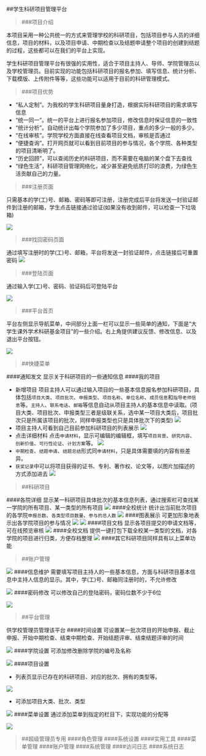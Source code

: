##学生科研项目管理平台
>###项目介绍

本项目采用一种公共统一的方式来管理学校的科研项目，包括项目参与人员的详细信息，项目的材料，以及项目申请、中期检查以及结题申请整个项目的创建到结题的过程，这些都可以在我们的平台上实现。

学生科研项目管理平台有很强的实用性，适合于项目主持人、导师、学院管理员以及学校管理员。目前实现的功能包括科研项目的报名参加、填写信息、统计分析、下载模版、上传附件等等，这些功能可以适用于目前的科研管理模式。

>###项目优势

* “私人定制”。为我校的学生科研项目量身打造，根据实际科研项目的需求填写信息
* “统一同一”。统一的平台上进行报名参加项目，修改信息时保证信息的一致性
* “统计分析”。自动统计出每个学院参加了多少项目，重点的多少一般的多少。
* “在线审核”。学院学校方面直接在线查看项目文档，审核是否通过
* “便捷查询”。打开网页就可以看到目前项目的参与情况，各个学院、各种类型的项目清晰明了。
* “历史回顾”，可以查阅历史的科研项目，而不需要在电脑的某个盘下去查找
* “绿色生活”，科研项目管理网络化，减少甚至避免纸质打印的浪费，为绿色生活贡献自己的力量。

>###注册页面

只需基本的学(工)号、邮箱、密码等即可注册，注册完成后平台将发送一封验证邮件到注册的邮箱，学生点击链接通过验证(如果没有收到邮件，可以检查一下垃圾箱)

![](http://i.imgur.com/1yKEp6W.jpg)
>###找回密码页面

通过填写注册时的学(工)号、邮箱，平台将发送一封验证邮件，点击链接后可重置密码
![](http://i.imgur.com/XnbClTK.jpg)
>###登陆页面

通过输入学(工)号、密码、验证码后可登陆平台

![](http://i.imgur.com/qwwfksW.jpg)
>###平台首页

平台左侧显示导航菜单，中间部分上面一栏可以显示一些简单的通知，下面是“大学生课外学术科研基金项目”的一些介绍。右上角提供建议反馈、修改信息、以及退出平台按钮。

![](http://i.imgur.com/WZcqzsN.jpg)
>##快捷菜单

####通知发文
显示关于科研项目的一些通知信息
####我的项目

* 新增项目
项目主持人可以通过输入项目的一些基本信息报名参加科研项目，具体包括`项目大类`、`项目批次`、`申报类型`、`项目名称`、`单位名称`、`成员信息`和`指导老师信息`等。`主持人`、`联系电话`、`邮箱`等信息自动从项目主持人的基本信息中读取。(项目大类、项目批次、申报类型三者是级联关系，选中某一项目大类后，项目批次只是所属该项目的批次，同样申报类型也只是具体批次下的类型)
![](http://i.imgur.com/mjFJEKC.jpg)
* 项目主持人可看到自己目前参加科研项目的列表展示
![](http://i.imgur.com/3oZfgLr.jpg)
* 点击详细材料
点击`申请材料`，显示可编辑的编辑框，填写`项目背景`、`研究内容`、`创新价值`、`可行性论证`、`计划方案`等。
![](http://i.imgur.com/gMXG6za.jpg)
* `中期检查`、`结题申请`、`结题总结`形式同`申请材料`，只是具体需要填的内容有些差异。
* `获奖记录`中可以将项目获得的证书、专利、著作权、论文等，以图片加描述的方式添加进去
![](http://i.imgur.com/fGjGFul.jpg)

>##科研项目

####各院详细
显示某一科研项目具体批次的基本信息列表，通过搜索栏可查找某一学院的所有项目、某一类型的所有项目
![](http://i.imgur.com/itcfFuI.jpg)
####全校统计
统计出当前批次项目的各学院`申报总数`、`各类型项目数量`、`参与的总人数`
![](http://i.imgur.com/0qkuJB7.jpg)
####图表展示
可更加形象地表示出各学院项目的参与情况
![](http://i.imgur.com/2qpB0N9.jpg)
![](http://i.imgur.com/usIT0lw.jpg)
####项目文档
显示各项目提交的申请文档等，可在线预览审核
![](http://i.imgur.com/QVNpBIz.jpg)
####全校文档
提供一键打包下载全校某一类型的文档，对各学院的项目进行归类，方便存档整理
![](http://i.imgur.com/dygTlfE.jpg)
####其它科研项目同样具有以上菜单功能

>##账户管理

![](http://i.imgur.com/P2Q40R8.jpg)
####信息维护
需要填写项目主持人的一些基本信息，方面与科研项目基本信息中主持人信息的显示。其中，学(工)号、邮箱同注册时的，不允许修改

![](http://i.imgur.com/IMPiV9x.jpg)
####密码修改
可以修改自己的登陆密码，密码位数不少于6位

![](http://i.imgur.com/ThH5E60.jpg)

>##平台管理

供学校管理员管理该平台
####时间设置
可设置某一批次项目的开始申报、截止申报、开始中期检查、结束中期检查、开始结题评审、结束结题评审的时间

![](http://i.imgur.com/dK83nHj.jpg)
####学院设置
可添加修改删除学院的编号及名称

![](http://i.imgur.com/5H8m5Xc.jpg)
####项目设置

* 列表页显示已存在的科研项目、对应的批次、拥有的类型等。

![](http://i.imgur.com/eQdOppl.jpg)

* 可添加项目大类、批次、类型

![](http://i.imgur.com/GyvGaNa.jpg)
####菜单设置
通过添加菜单到指定的栏目下，实现功能的分配等

![](http://i.imgur.com/s3nLzMz.jpg)

>##超级管理员专用
####角色管理
####系统设置
####实用工具
####菜单管理
####账户管理
####系统管理
####访问日志
####系统日志
